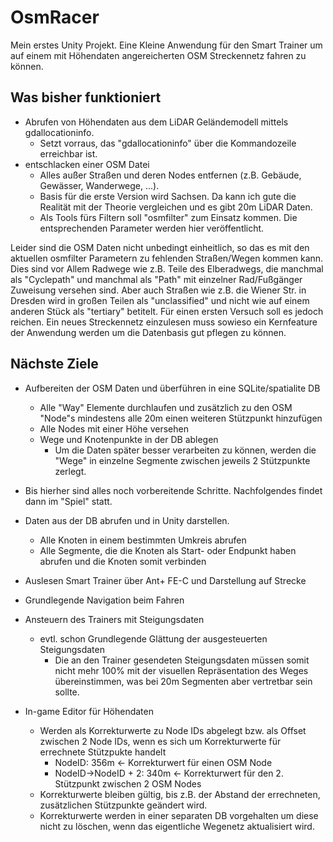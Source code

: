 # OsmRacer
Mein erstes Unity Projekt. Eine Kleine Anwendung für den Smart Trainer um auf einem mit Höhendaten angereicherten OSM Streckennetz fahren zu können.

## Was bisher funktioniert

* Abrufen von Höhendaten aus dem LiDAR Geländemodell mittels gdallocationinfo.
    * Setzt vorraus, das "gdallocationinfo" über die Kommandozeile erreichbar ist.
* entschlacken einer OSM Datei
    * Alles außer Straßen und deren Nodes entfernen (z.B. Gebäude, Gewässer, Wanderwege, ...).
    * Basis für die erste Version wird Sachsen. Da kann ich gute die Realität mit der Theorie vergleichen und es gibt 20m LiDAR Daten.
    * Als Tools fürs Filtern soll "osmfilter" zum Einsatz kommen. Die entsprechenden Parameter werden hier veröffentlicht.
    
Leider sind die OSM Daten nicht unbedingt einheitlich, so das es mit den aktuellen osmfilter Parametern zu fehlenden Straßen/Wegen kommen kann. Dies sind vor Allem Radwege wie z.B. Teile des Elberadwegs, die manchmal als "Cyclepath" und manchmal als "Path" mit einzelner Rad/Fußgänger Zuweisung versehen sind. Aber auch Straßen wie z.B. die Wiener Str. in Dresden wird in großen Teilen als "unclassified" und nicht wie auf einem anderen Stück als "tertiary" betitelt.
Für einen ersten Versuch soll es jedoch reichen. Ein neues Streckennetz einzulesen muss sowieso ein Kernfeature der Anwendung werden um die Datenbasis gut pflegen zu können.

## Nächste Ziele

* Aufbereiten der OSM Daten und überführen in eine SQLite/spatialite DB
    * Alle "Way" Elemente durchlaufen und zusätzlich zu den OSM "Node"s mindestens alle 20m einen weiteren Stützpunkt hinzufügen
    * Alle Nodes mit einer Höhe versehen
    * Wege und Knotenpunkte in der DB ablegen
        * Um die Daten später besser verarbeiten zu können, werden die "Wege" in einzelne Segmente zwischen jeweils 2 Stützpunkte zerlegt.

* Bis hierher sind alles noch vorbereitende Schritte. Nachfolgendes findet dann im "Spiel" statt.

* Daten aus der DB abrufen und in Unity darstellen.
    * Alle Knoten in einem bestimmten Umkreis abrufen
    * Alle Segmente, die die Knoten als Start- oder Endpunkt haben abrufen und die Knoten somit verbinden

* Auslesen Smart Trainer über Ant+ FE-C und Darstellung auf Strecke
* Grundlegende Navigation beim Fahren
* Ansteuern des Trainers mit Steigungsdaten
    * evtl. schon Grundlegende Glättung der ausgesteuerten Steigungsdaten
        * Die an den Trainer gesendeten Steigungsdaten müssen somit nicht mehr 100% mit der visuellen Repräsentation des Weges übereinstimmen, was bei 20m Segmenten aber vertretbar sein sollte.

* In-game Editor für Höhendaten
    * Werden als Korrekturwerte zu Node IDs abgelegt bzw. als Offset zwischen 2 Node IDs, wenn es sich um Korrekturwerte für errechnete Stützpukte handelt
        * NodeID: 356m <- Korrekturwert für einen OSM Node
        * NodeID->NodeID + 2: 340m <- Korrekturwert für den 2. Stützpunkt zwischen 2 OSM Nodes
     * Korrekturwerte bleiben gültig, bis z.B. der Abstand der errechneten, zusätzlichen Stützpunkte geändert wird.
     * Korrekturwerte werden in einer separaten DB vorgehalten um diese nicht zu löschen, wenn das eigentliche Wegenetz aktualisiert wird.
